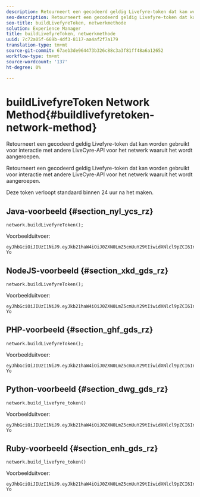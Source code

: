 ```yaml
---
description: Retourneert een gecodeerd geldig Livefyre-token dat kan worden gebruikt voor interactie met andere LiveCyre-API voor het netwerk waaruit het wordt aangeroepen.
seo-description: Retourneert een gecodeerd geldig Livefyre-token dat kan worden gebruikt voor interactie met andere LiveCyre-API voor het netwerk waaruit het wordt aangeroepen.
seo-title: buildLivefyreToken, netwerkmethode
solution: Experience Manager
title: buildLivefyreToken, netwerkmethode
uuid: 7c72a05f-669b-4df3-8117-aa4af2f7a179
translation-type: tm+mt
source-git-commit: 67aeb3de964473b326c88c3a3f81ff48a6a12652
workflow-type: tm+mt
source-wordcount: '137'
ht-degree: 0%

---
```



# buildLivefyreToken Network Method{#buildlivefyretoken-network-method}

Retourneert een gecodeerd geldig Livefyre-token dat kan worden gebruikt voor interactie met andere LiveCyre-API voor het netwerk waaruit het wordt aangeroepen.

Retourneert een gecodeerd geldig Livefyre-token dat kan worden gebruikt voor interactie met andere LiveCyre-API voor het netwerk waaruit het wordt aangeroepen.

Deze token verloopt standaard binnen 24 uur na het maken.

## Java-voorbeeld {#section_nyl_ycs_rz}

```
network.buildLivefyreToken(); 
```

Voorbeelduitvoer:

```
eyJhbGciOiJIUzI1NiJ9.eyJkb21haW4iOiJ0ZXN0LmZ5cmUuY29tIiwidXNlcl9pZCI6InN5c3RlbSIsImRpc3BsYXlfbmFtZSI6InN5c3RlbSIsImV4cGlyZXMiOjEzOTY2NTUwODN9.33GuJF_ou2O6CCV22Y3PlLUgP2Igy9vAXfmLONkt-Yo
```

## NodeJS-voorbeeld {#section_xkd_gds_rz}

```
network.buildLivefyreToken(); 
```

Voorbeelduitvoer:

```
eyJhbGciOiJIUzI1NiJ9.eyJkb21haW4iOiJ0ZXN0LmZ5cmUuY29tIiwidXNlcl9pZCI6InN5c3RlbSIsImRpc3BsYXlfbmFtZSI6InN5c3RlbSIsImV4cGlyZXMiOjEzOTY2NTUwODN9.33GuJF_ou2O6CCV22Y3PlLUgP2Igy9vAXfmLONkt-Yo
```

## PHP-voorbeeld {#section_ghf_gds_rz}

```
network.buildLivefyreToken(); 
```

Voorbeelduitvoer:

```
eyJhbGciOiJIUzI1NiJ9.eyJkb21haW4iOiJ0ZXN0LmZ5cmUuY29tIiwidXNlcl9pZCI6InN5c3RlbSIsImRpc3BsYXlfbmFtZSI6InN5c3RlbSIsImV4cGlyZXMiOjEzOTY2NTUwODN9.33GuJF_ou2O6CCV22Y3PlLUgP2Igy9vAXfmLONkt-Yo 
```

## Python-voorbeeld {#section_dwg_gds_rz}

```
network.build_livefyre_token() 
```

Voorbeelduitvoer:

```
eyJhbGciOiJIUzI1NiJ9.eyJkb21haW4iOiJ0ZXN0LmZ5cmUuY29tIiwidXNlcl9pZCI6InN5c3RlbSIsImRpc3BsYXlfbmFtZSI6InN5c3RlbSIsImV4cGlyZXMiOjEzOTY2NTUwODN9.33GuJF_ou2O6CCV22Y3PlLUgP2Igy9vAXfmLONkt-Yo 
```

## Ruby-voorbeeld {#section_enh_gds_rz}

```
network.build_livefyre_token() 
```

Voorbeelduitvoer:

```
eyJhbGciOiJIUzI1NiJ9.eyJkb21haW4iOiJ0ZXN0LmZ5cmUuY29tIiwidXNlcl9pZCI6InN5c3RlbSIsImRpc3BsYXlfbmFtZSI6InN5c3RlbSIsImV4cGlyZXMiOjEzOTY2NTUwODN9.33GuJF_ou2O6CCV22Y3PlLUgP2Igy9vAXfmLONkt-Yo 
```

